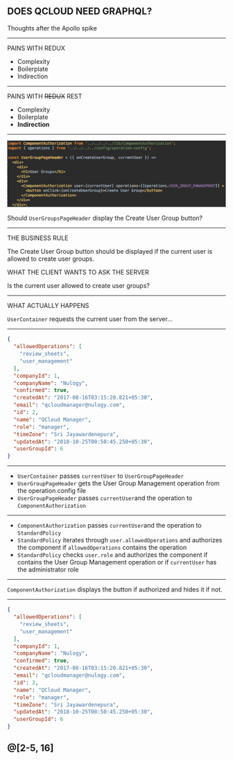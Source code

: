 ## DOES QCLOUD NEED GRAPHQL?

Thoughts after the Apollo spike

---
PAINS WITH REDUX


- Complexity
- Boilerplate
- Indirection
---
PAINS WITH ~~REDUX~~ REST


- Complexity
- Boilerplate
- **Indirection**
---
![current](images/current_page_header_component.png)


Should `UserGroupsPageHeader` display 
the Create User Group button?

---

THE BUSINESS RULE

The Create User Group button should be displayed if the current user is allowed to create user groups.


WHAT THE CLIENT WANTS TO ASK THE SERVER

Is the current user allowed to create user groups?

---
WHAT ACTUALLY HAPPENS

`UserContainer` requests the current user from the server...

---
```json
{
  "allowedOperations": [
    "review_sheets",
    "user_management"
  ],
  "companyId": 1,
  "companyName": "Nulogy",
  "confirmed": true,
  "createdAt": "2017-08-16T03:15:20.821+05:30",
  "email": "qcloudmanager@nulogy.com",
  "id": 2,
  "name": "QCloud Manager",
  "role": "manager",
  "timeZone": "Sri Jayawardenepura",
  "updatedAt": "2018-10-25T00:50:45.250+05:30",
  "userGroupId": 6
}
```
---
- `UserContainer` passes `currentUser` to `UserGroupPageHeader`
- `UserGroupPageHeader` gets the User Group Management operation from the operation config file
- `UserGroupPageHeader` passes `currentUser`and the operation to `ComponentAuthorization`
---
- `ComponentAuthorization` passes `currentUser`and the operation to `StandardPolicy`
- `StandardPolicy` iterates through `user.allowedOperations` and authorizes the component
if `allowedOperations` contains the operation
- `StandardPolicy` checks `user.role` and authorizes the component if 
contains the User Group Management operation or if `currentUser` has the administrator role
---
`ComponentAuthorization` displays the button if authorized and hides it if not.

---
```json
{
  "allowedOperations": [
    "review_sheets",
    "user_management"
  ],
  "companyId": 1,
  "companyName": "Nulogy",
  "confirmed": true,
  "createdAt": "2017-08-16T03:15:20.821+05:30",
  "email": "qcloudmanager@nulogy.com",
  "id": 2,
  "name": "QCloud Manager",
  "role": "manager",
  "timeZone": "Sri Jayawardenepura",
  "updatedAt": "2018-10-25T00:50:45.250+05:30",
  "userGroupId": 6
}
```
@[2-5, 16]
---






